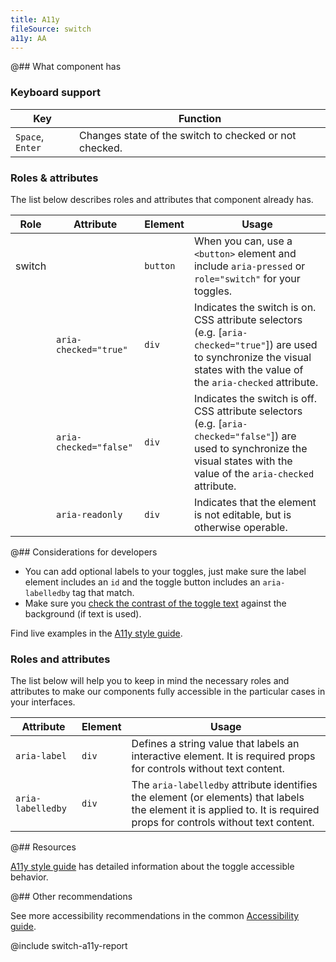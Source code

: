 ```yaml
---
title: A11y
fileSource: switch
a11y: AA
---
```


@## What component has

### Keyboard support

| Key              | Function                                               |
| ---------------- | ------------------------------------------------------ |
| `Space`, `Enter` | Changes state of the switch to checked or not checked. |

### Roles & attributes

The list below describes roles and attributes that component already has.

| Role   | Attribute              | Element  | Usage                                                                                                                                                                          |
| ------ | ---------------------- | -------- | ------------------------------------------------------------------------------------------------------------------------------------------------------------------------------ |
| switch |                        | `button` | When you can, use a `<button>` element and include `aria-pressed` or `role="switch"` for your toggles.                                                                         |
|        | `aria-checked="true"`  | `div`    | Indicates the switch is on. CSS attribute selectors (e.g. [`aria-checked="true"`]) are used to synchronize the visual states with the value of the `aria-checked` attribute.   |
|        | `aria-checked="false"` | `div`    | Indicates the switch is off. CSS attribute selectors (e.g. [`aria-checked="false"`]) are used to synchronize the visual states with the value of the `aria-checked` attribute. |
|        | `aria-readonly`        | `div`    | Indicates that the element is not editable, but is otherwise operable.                                                                                                         |

@## Considerations for developers

- You can add optional labels to your toggles, just make sure the label element includes an `id` and the toggle button includes an `aria-labelledby` tag that match.
- Make sure you [check the contrast of the toggle text](/core-principles/a11y/a11y-design/#color_and_contrast) against the background (if text is used).

Find live examples in the [A11y style guide](https://a11y-style-guide.com/style-guide/section-forms.html#kssref-forms-toggles).

### Roles and attributes

The list below will help you to keep in mind the necessary roles and attributes to make our components fully accessible in the particular cases in your interfaces.

| Attribute         | Element | Usage                                                                                                                                                                  |
| ----------------- | ------- | ---------------------------------------------------------------------------------------------------------------------------------------------------------------------- |
| `aria-label`      | `div`   | Defines a string value that labels an interactive element. It is required props for controls without text content.                                                     |
| `aria-labelledby` | `div`   | The `aria-labelledby` attribute identifies the element (or elements) that labels the element it is applied to. It is required props for controls without text content. |

@## Resources

[A11y style guide](https://a11y-style-guide.com/style-guide/section-forms.html#kssref-forms-toggles) has detailed information about the toggle accessible behavior.

@## Other recommendations

See more accessibility recommendations in the common [Accessibility guide](/core-principles/a11y/).

@include switch-a11y-report
